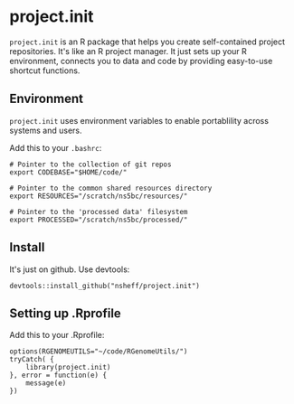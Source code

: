 # project.init

`project.init` is an R package that helps you create self-contained project repositories. It's like an R project manager. It just sets up your R environment, connects you to data and code by providing easy-to-use shortcut functions.

## Environment

`project.init` uses environment variables to enable portablility across systems and users.

Add this to your `.bashrc`:

```
# Pointer to the collection of git repos
export CODEBASE="$HOME/code/"

# Pointer to the common shared resources directory
export RESOURCES="/scratch/ns5bc/resources/"

# Pointer to the 'processed data' filesystem
export PROCESSED="/scratch/ns5bc/processed/"
```

## Install

It's just on github. Use devtools:

```
devtools::install_github("nsheff/project.init")
```

## Setting up .Rprofile

Add this to your .Rprofile:
```
options(RGENOMEUTILS="~/code/RGenomeUtils/")
tryCatch( {
	library(project.init)
}, error = function(e) {
	message(e)
})
```

